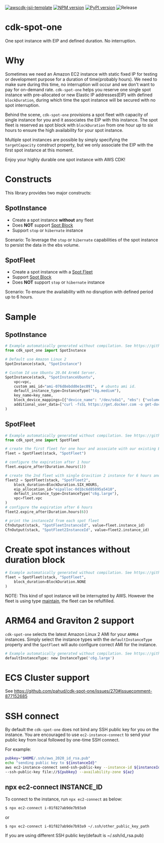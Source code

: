 [![awscdk-jsii-template](https://img.shields.io/badge/built%20with-awscdk--jsii--template-blue)](https://github.com/pahud/awscdk-jsii-template)
[![NPM version](https://badge.fury.io/js/cdk-spot-one.svg)](https://badge.fury.io/js/cdk-spot-one)
[![PyPI version](https://badge.fury.io/py/cdk-spot-one.svg)](https://badge.fury.io/py/cdk-spot-one)
![Release](https://github.com/pahud/cdk-spot-one/workflows/Release/badge.svg)

# cdk-spot-one

One spot instance with EIP and defined duration. No interruption.

# Why

Sometimes we need an Amazon EC2 instance with static fixed IP for testing or development purpose for a duration of
time(probably hours). We need to make sure during this time, no interruption will occur and we don't want to pay
for on-demand rate. `cdk-spot-one` helps you reserve one single spot instance with pre-allocated or new
Elastic IP addresses(EIP) with defined `blockDuration`, during which time the spot instance will be secured with no spot interruption.

Behind the scene, `cdk-spot-one` provisions a spot fleet with capacity of single instance for you and it associates the EIP with this instance. The spot fleet is reserved as spot block with `blockDuration` from one hour up to six hours to ensure the high availability for your spot instance.

Multiple spot instances are possible by simply specifying the `targetCapacity` construct property, but we only associate the EIP with the first spot instance at this moment.

Enjoy your highly durable one spot instance with AWS CDK!

# Constructs

This library provides two major constructs:

## SpotInstance

* Create a spot instance **without** any fleet
* Does **NOT** support [Spot Block](https://docs.aws.amazon.com/AWSEC2/latest/UserGuide/spot-requests.html#fixed-duration-spot-instances)
* Support `stop` or `hibernate` instance

Scenario: To leverage the `stop` or `hibernate` capabilities of the spot instance to persist the data in the ebs volume.

## SpotFleet

* Create a spot instance with a [Spot Fleet](https://docs.aws.amazon.com/AWSEC2/latest/UserGuide/spot-fleet.html)
* Support [Spot Block](https://docs.aws.amazon.com/AWSEC2/latest/UserGuide/spot-requests.html#fixed-duration-spot-instances)
* Does **NOT** support `stop` or `hibernate` instance

Scenario: To ensure the availability with no disruption with defined period up to 6 hours.

# Sample

## SpotInstance

```python
# Example automatically generated without compilation. See https://github.com/aws/jsii/issues/826
from cdk_spot_one import SpotInstance

# Default use Amazon Linux 2
SpotInstance(stack, "SpotInstance")

# Custom Id use Ubuntu 20.04 Arm64 Server.
SpotInstance(stack, "SpotInstanceUbuntu",
    vpc=vpc,
    custom_ami_id="ami-076d8ebdd0e1ec091",  # ubuntu ami id.
    default_instance_type=InstanceType("t4g.medium"),
    key_name=key_name,
    block_device_mappings=[{"device_name": "/dev/sda1", "ebs": {"volume_size": 20}}],
    additional_user_data=["curl -fsSL https://get.docker.com -o get-docker.sh", "sudo sh get-docker.sh"]
)
```

## SpotFleet

```python
# Example automatically generated without compilation. See https://github.com/aws/jsii/issues/826
from cdk_spot_one import SpotFleet

# create the first fleet for one hour and associate with our existing EIP
fleet = SpotFleet(stack, "SpotFleet")

# configure the expiration after 1 hour
fleet.expire_after(Duration.hours(1))

# create the 2nd fleet with single Gravition 2 instance for 6 hours and associate with new EIP
fleet2 = SpotFleet(stack, "SpotFleet2",
    block_duration=BlockDuration.SIX_HOURS,
    eip_allocation_id="eipalloc-0d1bc6d85895a5410",
    default_instance_type=InstanceType("c6g.large"),
    vpc=fleet.vpc
)
# configure the expiration after 6 hours
fleet2.expire_after(Duration.hours(6))

# print the instanceId from each spot fleet
CfnOutput(stack, "SpotFleetInstanceId", value=fleet.instance_id)
CfnOutput(stack, "SpotFleet2InstanceId", value=fleet2.instance_id)
```

# Create spot instances without duration block

```python
# Example automatically generated without compilation. See https://github.com/aws/jsii/issues/826
fleet = SpotFleet(stack, "SpotFleet",
    block_duration=BlockDuration.NONE
)
```

NOTE: This kind of spot instance will be interrupted by AWS. However the fleet is using type [maintain](https://docs.aws.amazon.com/AWSEC2/latest/UserGuide/spot-fleet.html#spot-fleet-allocation-strategy), the fleet can be refulfilled.

# ARM64 and Graviton 2 support

`cdk-spot-one` selects the latest Amazon Linux 2 AMI for your `ARM64` instances. Simply select the instance types with the `defaultInstanceType` property and the `SpotFleet` will auto configure correct AMI for the instance.

```python
# Example automatically generated without compilation. See https://github.com/aws/jsii/issues/826
defaultInstanceType: new InstanceType('c6g.large')
```

# ECS Cluster support

See https://github.com/pahud/cdk-spot-one/issues/270#issuecomment-877152685

# SSH connect

By default the `cdk-spot-one` does not bind any SSH public key for you on the instance. You are encouraged to use `ec2-instance-connect` to send your public key from local followed by one-time SSH connect.

For example:

```sh
pubkey="$HOME/.ssh/aws_2020_id_rsa.pub"
echo "sending public key to ${instanceId}"
aws ec2-instance-connect send-ssh-public-key --instance-id ${instanceId} --instance-os-user ec2-user \
--ssh-public-key file://${pubkey} --availability-zone ${az}
```

## npx ec2-connect INSTANCE_ID

To connect to the instance, run `npx ec2-connect` as below:

```sh
$ npx ec2-connect i-01f827ab9de7b93a9
```

or

```sh
$ npx ec2-connect i-01f827ab9de7b93a9 ~/.ssh/other_public_key_path
```

If you are using different SSH public key(default is ~/.ssh/id_rsa.pub)
